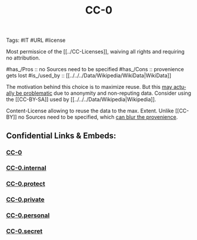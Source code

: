 ﻿---
title: CC-0
linkTitle: 
keywords: 
layout: 
draft: false
publishDate: 
expiryDate: 
type: 
has_time_created: 
has_time_destroyed: 
has_location_created: 
has_location_destroyed: 
has_creator: '[[]]'
has_destroyer: '[[]]'
isDeleted: false
isReadOnly: false
confidential: private
Key: Value
Predicate: '[[Object]]'
cssclasses: 
publish: false
aliases:
- 
tags:
- "rather use"
lang: en
---

Tags: #IT #URL #license 

Most permissice of the [[../CC-Licenses]], waiving all rights and requiring no attribution. 

#has_/Pros :: no Sources need to be specified 
#has_/Cons :: provenience gets lost 
#is_/used_by :: [[../../../Data/Wikipedia/WikiData|WikiData]] 

The motivation behind this choice is to maximize reuse. 
But this [may actually be problematic](https://en.wikipedia.org/wiki/Wikipedia:Wikipedia_Signpost/2015-12-02/Op-ed) due to anonymity and non-reputing data. 
Consider using the [[CC-BY-SA]] used by [[../../../Data/Wikipedia|Wikipedia]]. 

Content-License allowing to reuse the data to the max. Extent. 
Unlike [[CC-BY]] no Sources need to be specified, which [can blur the provenience](https://en.wikipedia.org/wiki/Wikipedia:Wikipedia_Signpost/2015-12-02/Op-ed). 

## Confidential Links & Embeds: 

### [CC-0](/_public/cc/CC-Licenses/CC-0.md) 

### [CC-0.internal](/_internal/cc/CC-Licenses/CC-0.internal.md) 

### [CC-0.protect](/_protect/cc/CC-Licenses/CC-0.protect.md) 

### [CC-0.private](/_private/cc/CC-Licenses/CC-0.private.md) 

### [CC-0.personal](/_personal/cc/CC-Licenses/CC-0.personal.md) 

### [CC-0.secret](/_secret/cc/CC-Licenses/CC-0.secret.md) 
